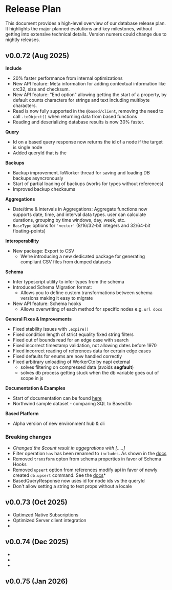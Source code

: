 # Release Plan

This document provides a high-level overview of our database release plan.
It highlights the major planned evolutions and key milestones, without getting into extensive technical details.
Version numers could change due to nightly releases.

## v0.0.72 (Aug 2025)

**Include**
  - 20% faster performance from internal optimizations
  - New API feature: Meta information for adding contextual information like crc32, size and checksum.
  - New API feature: "End option" allowing getting the start of a property, by default counts characters for strings and text including multibyte characters.
  - Read is now fully supported in the `@based/client`, removing the need to call `.toObject()` when returning data from based functions
  - Reading and deserializing database results is now 30% faster.

**Query**
  - Id on a based query response now returns the id of a node if the target is single node
  - Added queryId that is the 

**Backups**
- Backup improvement. IoWorker thread for saving and loading DB backups asyncronously
- Start of partial loading of backups (works for types without references)
- Improved backup checksums

**Aggregations**
- Date/time & intervals in Aggregations: Aggregate functions now supports date, time, and interval data types. user can calculate durations, grouping by time windows, day, week, etc.
- `BaseType` options for `'vector'` (8/16/32-bit integers and 32/64-bit floating-points)

**Interoperability**
- New package: Export to CSV
  - We're introducing a new dedicated package for generating compliant CSV files from dumped datasets

**Schema**
- Infer typescript utility to infer types from the schema
- Introduced Schema Migration format:
  - Allows you to define custom transformations between schema versions making it easy to migrate
- New API feature: Schema hooks   
  - Allows overwriting of each method for specific nodes
    e.g. ``url docs``

**General Fixes & Improvements**
- Fixed stability issues with `.expire()`
- Fixed condition length of strict equality fixed string filters
- Fixed out of bounds read for an edge case with search
- Fixed incorrect timestamp validation, not allowing dates before 1970
- Fixed incorrect reading of references data for certain edge cases
- Fixed defaults for enums are now handled correctly
- Fixed arbitrary unloading of WorkerCtx by napi external
  - solves filtering on compressed data (avoids **segfault**)
  - solves db process getting stuck when the db variable goes out of scope in js

**Documentation & Examples**
- Start of documentation can be found [here](db/schema#hooks)
- Northwind sample dataset - comparing SQL to BasedDb

**Based Platform**
- Alpha version of new environment hub & cli

### Breaking changes
- *Changed the $count result in aggegrations with [.....]*
- Filter operation `has` has been renamed to `ìncludes`. As shown in the [docs](db/filter#Operators)
- Removed `transform` opton from schema properties in favor of Schema Hooks
- Removed `upsert` option from references modify api in favor of newly created `db.upsert` command. See the [docs](db/upsert)*
- BasedQueryResponse now uses id for node ids vs the queryId
- Don't allow setting a string to text props without a locale

## v0.0.73 (Oct 2025)

- Optimzed Native Subscriptions
- Optimized Server client integration
-

## v0.0.74 (Dec 2025)

-
-
-

## v0.0.75 (Jan 2026)
